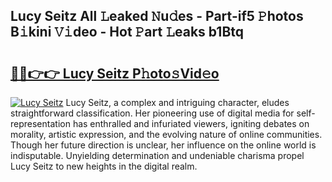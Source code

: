 ## Lucy Seitz All 𝙻eaked 𝙽u𝚍es - Part-if5 𝙿hotos B𝚒kini 𝚅𝚒deo - Hot 𝙿art 𝙻eaks b1Btq

# <h2><a href="http://ld02va.urlbe.top/?page=Lucy+Seitz">🔗🔗👉👉 Lucy Seitz P𝚑oto𝚜Vid𝚎o</a></h2>

[![Lucy Seitz](https://i.imgur.com/eBuTRDB.gif)](http://ld02va.urlbe.top/?page=Lucy+Seitz)
Lucy Seitz, a complex and intriguing character, eludes straightforward classification. Her pioneering use of digital media for self-representation has enthralled and infuriated viewers, igniting debates on morality, artistic expression, and the evolving nature of online communities. Though her future direction is unclear, her influence on the online world is indisputable. Unyielding determination and undeniable charisma propel Lucy Seitz to new heights in the digital realm.
